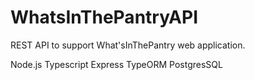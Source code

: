 # WhatsInThePantryAPI

REST API to support What'sInThePantry web application.

Node.js
Typescript
Express
TypeORM
PostgresSQL
